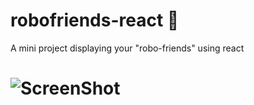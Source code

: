 # robofriends-react :space_invader:
A mini project displaying your "robo-friends" using react

<!-- <div align="center">
    <img src="C:\Users\smart\Desktop\robofriends\Screenshot.jpg" width="400px"</img> 
</div> -->
![ScreenShot](https://{https://postimg.cc/yD2Lgrcd})
============================================================




